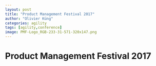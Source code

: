 ```yaml
---
layout: post
title: "Product Management Festival 2017"
author: "Olivier Küng"
categories: agility
tags: [agility,conference]
image: PMF-Logo_RGB-233-31-571-320x147.png
---
```


# Product Management Festival 2017
